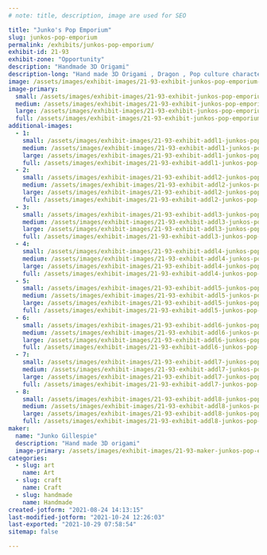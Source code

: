 ```yaml
---
# note: title, description, image are used for SEO

title: "Junko's Pop Emporium"
slug: junkos-pop-emporium
permalink: /exhibits/junkos-pop-emporium/
exhibit-id: 21-93
exhibit-zone: "Opportunity"
description: "Handmade 3D Origami"
description-long: "Hand made 3D Origami , Dragon , Pop culture character "
image: /assets/images/exhibit-images/21-93-exhibit-junkos-pop-emporium-img-0889-2-large.JPG
image-primary: 
  small: /assets/images/exhibit-images/21-93-exhibit-junkos-pop-emporium-img-0889-2-small.JPG
  medium: /assets/images/exhibit-images/21-93-exhibit-junkos-pop-emporium-img-0889-2-medium.JPG
  large: /assets/images/exhibit-images/21-93-exhibit-junkos-pop-emporium-img-0889-2-large.JPG
  full: /assets/images/exhibit-images/21-93-exhibit-junkos-pop-emporium-img-0889-2-full.JPG
additional-images: 
  - 1:
    small: /assets/images/exhibit-images/21-93-exhibit-addl1-junkos-pop-emporium-20171020-192443-small.jpg
    medium: /assets/images/exhibit-images/21-93-exhibit-addl1-junkos-pop-emporium-20171020-192443-medium.jpg
    large: /assets/images/exhibit-images/21-93-exhibit-addl1-junkos-pop-emporium-20171020-192443-large.jpg
    full: /assets/images/exhibit-images/21-93-exhibit-addl1-junkos-pop-emporium-20171020-192443-full.jpg
  - 2:
    small: /assets/images/exhibit-images/21-93-exhibit-addl2-junkos-pop-emporium-30741850-1774115065973505-49448625911966090-n-1-small.jpg
    medium: /assets/images/exhibit-images/21-93-exhibit-addl2-junkos-pop-emporium-30741850-1774115065973505-49448625911966090-n-1-medium.jpg
    large: /assets/images/exhibit-images/21-93-exhibit-addl2-junkos-pop-emporium-30741850-1774115065973505-49448625911966090-n-1-large.jpg
    full: /assets/images/exhibit-images/21-93-exhibit-addl2-junkos-pop-emporium-30741850-1774115065973505-49448625911966090-n-1-full.jpg
  - 3:
    small: /assets/images/exhibit-images/21-93-exhibit-addl3-junkos-pop-emporium-img-0847-small.JPG
    medium: /assets/images/exhibit-images/21-93-exhibit-addl3-junkos-pop-emporium-img-0847-medium.JPG
    large: /assets/images/exhibit-images/21-93-exhibit-addl3-junkos-pop-emporium-img-0847-large.JPG
    full: /assets/images/exhibit-images/21-93-exhibit-addl3-junkos-pop-emporium-img-0847-full.JPG
  - 4:
    small: /assets/images/exhibit-images/21-93-exhibit-addl4-junkos-pop-emporium-img-0909-2-small.JPG
    medium: /assets/images/exhibit-images/21-93-exhibit-addl4-junkos-pop-emporium-img-0909-2-medium.JPG
    large: /assets/images/exhibit-images/21-93-exhibit-addl4-junkos-pop-emporium-img-0909-2-large.JPG
    full: /assets/images/exhibit-images/21-93-exhibit-addl4-junkos-pop-emporium-img-0909-2-full.JPG
  - 5:
    small: /assets/images/exhibit-images/21-93-exhibit-addl5-junkos-pop-emporium-img-3496-small.JPG
    medium: /assets/images/exhibit-images/21-93-exhibit-addl5-junkos-pop-emporium-img-3496-medium.JPG
    large: /assets/images/exhibit-images/21-93-exhibit-addl5-junkos-pop-emporium-img-3496-large.JPG
    full: /assets/images/exhibit-images/21-93-exhibit-addl5-junkos-pop-emporium-img-3496-full.JPG
  - 6:
    small: /assets/images/exhibit-images/21-93-exhibit-addl6-junkos-pop-emporium-img-7917-small.JPG
    medium: /assets/images/exhibit-images/21-93-exhibit-addl6-junkos-pop-emporium-img-7917-medium.JPG
    large: /assets/images/exhibit-images/21-93-exhibit-addl6-junkos-pop-emporium-img-7917-large.JPG
    full: /assets/images/exhibit-images/21-93-exhibit-addl6-junkos-pop-emporium-img-7917-full.JPG
  - 7:
    small: /assets/images/exhibit-images/21-93-exhibit-addl7-junkos-pop-emporium-img-8112-small.JPG
    medium: /assets/images/exhibit-images/21-93-exhibit-addl7-junkos-pop-emporium-img-8112-medium.JPG
    large: /assets/images/exhibit-images/21-93-exhibit-addl7-junkos-pop-emporium-img-8112-large.JPG
    full: /assets/images/exhibit-images/21-93-exhibit-addl7-junkos-pop-emporium-img-8112-full.JPG
  - 8:
    small: /assets/images/exhibit-images/21-93-exhibit-addl8-junkos-pop-emporium-il-794xn-846688084-130c-small.jpg
    medium: /assets/images/exhibit-images/21-93-exhibit-addl8-junkos-pop-emporium-il-794xn-846688084-130c-medium.jpg
    large: /assets/images/exhibit-images/21-93-exhibit-addl8-junkos-pop-emporium-il-794xn-846688084-130c-large.jpg
    full: /assets/images/exhibit-images/21-93-exhibit-addl8-junkos-pop-emporium-il-794xn-846688084-130c-full.jpg
maker: 
  name: "Junko Gillespie"
  description: "Hand made 3D origami"
  image-primary: /assets/images/exhibit-images/21-93-maker-junkos-pop-emporium-img-6834-2-medium.JPG
categories: 
  - slug: art
    name: Art
  - slug: craft
    name: Craft
  - slug: handmade
    name: Handmade
created-jotform: "2021-08-24 14:13:15"
last-modified-jotform: "2021-10-24 12:26:03"
last-exported: "2021-10-29 07:58:54"
sitemap: false

---
```

